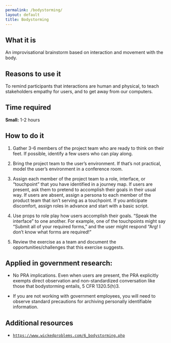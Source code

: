 ```yaml
---
permalink: /bodystorming/
layout: default
title: Bodystorming
---
```


## What it is

An improvisational brainstorm based on interaction and movement with the body.

## Reasons to use it

To remind participants that interactions are human and physical, to teach stakeholders empathy for users, and to get away from our computers.

## Time required

**Small:** 1-2 hours

## How to do it

1. Gather 3-6 members of the project team who are ready to think on their feet. If possible, identify a few users who can play along.

2. Bring the project team to the user’s environment. If that’s not practical, model the user’s environment in a conference room.

3. Assign each member of the project team to a role, interface, or “touchpoint” that you have identified in a journey map. If users are present, ask them to pretend to accomplish their goals in their usual way. If users are absent, assign a persona to each member of the product team that isn’t serving as a touchpoint. If you anticipate discomfort, assign roles in advance and start with a basic script.

4. Use props to role play how users accomplish their goals. “Speak the interface” to one another. For example, one of the touchpoints might say “Submit all of your required forms,” and the user might respond “Arg! I don’t know what forms are required!”

5. Review the exercise as a team and document the opportunities/challenges that this exercise suggests.

## Applied in government research:

- No PRA implications. Even when users are present, the PRA explicitly exempts direct observation and non-standardized conversation like those that bodystorming entails, 5 CFR 1320.5(h)3.

- If you are not working with government employees, you will need to observe standard precautions for archiving personally identifiable information.

## Additional resources

- [`https://www.wickedproblems.com/6_bodystorming.php`](https://www.wickedproblems.com/6_bodystorming.php)

